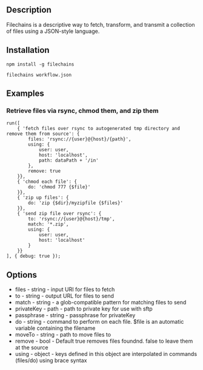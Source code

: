 ## Description ##

Filechains is a descriptive way to fetch, transform, and transmit a collection of files using a JSON-style language.

## Installation ##

`npm install -g filechains`

`filechains workflow.json`

## Examples ##

### Retrieve files via rsync, chmod them, and zip them 

```
run([
    { 'fetch files over rsync to autogenerated tmp directory and remove them from source': {
        files: 'rsync://{user}@{host}/{path}',
        using: {
            user: user,
            host: 'localhost',
            path: dataPath + '/in'
        },
        remove: true
    }},
    { 'chmod each file': {
        do: 'chmod 777 {$file}'
    }},
    { 'zip up files': {
        do: 'zip {$dir}/myzipfile {$files}'
    }},
    { 'send zip file over rsync': {
        to: 'rsync://{user}@{host}/tmp',
        match: '*.zip',
        using: {
            user: user,
            host: 'localhost'
        }
    }}
], { debug: true });
```

## Options ##

* files - string - input URI for files to fetch
* to - string - output URL for files to send
* match - string - a glob-compatible pattern for matching files to send
* privateKey - path - path to private key for use with sftp
* passphrase - string - passphrase for privateKey
* do - string - command to perform on each file. $file is an automatic variable containing the filename
* moveTo - string - path to move files to
* remove - bool - Default true removes files foundnd. false to leave them at the source
* using - object - keys defined in this object are interpolated in commands (files/do) using brace syntax
